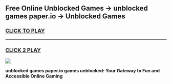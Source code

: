 
## Free Online Unblocked Games → unblocked games paper.io → Unblocked Games
<h3>
<a href="https://premium.freeplayer.one?title=unblocked_games_paper.io&ref=21F">CLICK TO PLAY</a></h3>
<hr>

<h3>
<a href="https://premium.freeplayer.one?title=unblocked_games_paper.io&ref=21F">CLICK 2 PLAY</a>
  
</h3>

<a href="https://premium.freeplayer.one?title=unblocked_games_paper.io&ref=21F/"><img src="https://clearcache.store/games.png"></a>


**unblocked games paper.io games unblocked: Your Gateway to Fun and Accessible Online Gaming**
